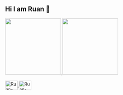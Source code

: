 ## Hi I am Ruan 👋





<div>
  <a href="https://githhub.com/Bodscreed">
  <img height=180 src="https://github-readme-stats.vercel.app/api?username=Bodscreed&show_icons=true&theme=dark&include_all_commits=true" />
  <img height=180 src="https://github-readme-stats.vercel.app/api/top-langs?username=Bodscreed&layout=compact&langs_count=16&theme=dark" />   
</div>
<div style="display: inline_block"><br>
  <img align="center"  alt="Ruan-Lua" height="30" width="40" src="https://cdn.jsdelivr.net/gh/devicons/devicon@latest/icons/lua/lua-original.svg" />
  <img align="center"  alt="Ruan-Lua" height="30" width="40" src="https://cdn.jsdelivr.net/gh/devicons/devicon@latest/icons/python/python-original.svg" />  
</div>    
